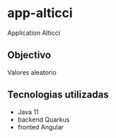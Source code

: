 # app-alticci
Application Alticci 

## Objectivo
Valores aleatorio

## Tecnologias utilizadas 

- Java 11
- backend Quarkus
- fronted Angular
